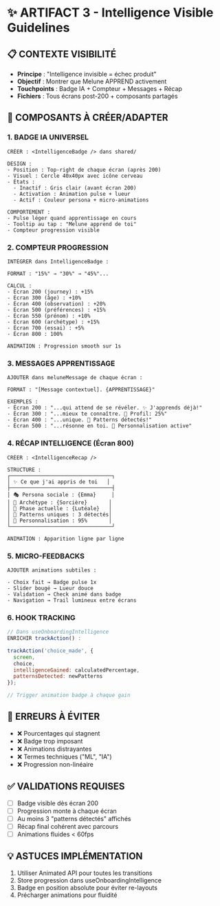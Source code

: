 # ✨ ARTIFACT 3 - Intelligence Visible Guidelines

## 📋 CONTEXTE VISIBILITÉ
- **Principe** : "Intelligence invisible = échec produit"
- **Objectif** : Montrer que Melune APPREND activement
- **Touchpoints** : Badge IA + Compteur + Messages + Récap
- **Fichiers** : Tous écrans post-200 + composants partagés

## 🎯 COMPOSANTS À CRÉER/ADAPTER

### 1. BADGE IA UNIVERSEL
```
CRÉER : <IntelligenceBadge /> dans shared/

DESIGN :
- Position : Top-right de chaque écran (après 200)
- Visuel : Cercle 40x40px avec icône cerveau
- États :
  - Inactif : Gris clair (avant écran 200)
  - Activation : Animation pulse + lueur
  - Actif : Couleur persona + micro-animations

COMPORTEMENT :
- Pulse léger quand apprentissage en cours
- Tooltip au tap : "Melune apprend de toi"
- Compteur progression visible
```

### 2. COMPTEUR PROGRESSION
```
INTÉGRER dans IntelligenceBadge :

FORMAT : "15%" → "30%" → "45%"...

CALCUL :
- Écran 200 (journey) : +15%
- Écran 300 (âge) : +10%
- Écran 400 (observation) : +20%
- Écran 500 (préférences) : +15%
- Écran 550 (prénom) : +10%
- Écran 600 (archétype) : +15%
- Écran 700 (essai) : +5%
- Écran 800 : 100%

ANIMATION : Progression smooth sur 1s
```

### 3. MESSAGES APPRENTISSAGE
```
AJOUTER dans meluneMessage de chaque écran :

FORMAT : "[Message contextuel]. {APPRENTISSAGE}"

EXEMPLES :
- Écran 200 : "...qui attend de se révéler. ✨ J'apprends déjà!"
- Écran 300 : "...mieux te connaître. 🧠 Profil: 25%"
- Écran 400 : "...unique. 💫 Patterns détectés!"
- Écran 500 : "...résonne en toi. 🎯 Personnalisation active"
```

### 4. RÉCAP INTELLIGENCE (Écran 800)
```
CRÉER : <IntelligenceRecap /> 

STRUCTURE :
┌─────────────────────────────────┐
│ ✨ Ce que j'ai appris de toi   │
├─────────────────────────────────┤
│ 🎭 Persona sociale : {Emma}     │
│ 🌙 Archétype : {Sorcière}       │
│ 🌊 Phase actuelle : {Lutéale}   │
│ 💫 Patterns uniques : 3 détectés│
│ 🎯 Personnalisation : 95%       │
└─────────────────────────────────┘

ANIMATION : Apparition ligne par ligne
```

### 5. MICRO-FEEDBACKS
```
AJOUTER animations subtiles :

- Choix fait → Badge pulse 1x
- Slider bougé → Lueur douce
- Validation → Check animé dans badge
- Navigation → Trail lumineux entre écrans
```

### 6. HOOK TRACKING
```javascript
// Dans useOnboardingIntelligence
ENRICHIR trackAction() :

trackAction('choice_made', {
  screen,
  choice,
  intelligenceGained: calculatedPercentage,
  patternsDetected: newPatterns
});

// Trigger animation badge à chaque gain
```

## 🚫 ERREURS À ÉVITER
- ❌ Pourcentages qui stagnent
- ❌ Badge trop imposant
- ❌ Animations distrayantes
- ❌ Termes techniques ("ML", "IA")
- ❌ Progression non-linéaire

## ✅ VALIDATIONS REQUISES
- [ ] Badge visible dès écran 200
- [ ] Progression monte à chaque écran
- [ ] Au moins 3 "patterns détectés" affichés
- [ ] Récap final cohérent avec parcours
- [ ] Animations fluides < 60fps

## 💡 ASTUCES IMPLÉMENTATION
1. Utiliser Animated API pour toutes les transitions
2. Store progression dans useOnboardingIntelligence
3. Badge en position absolute pour éviter re-layouts
4. Précharger animations pour fluidité
